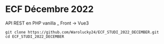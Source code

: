 # ECF Décembre 2022

API REST en PHP vanilla
_
Front -> Vue3


```
git clone https://github.com/Warolucky24/ECF_STUDI_2022_DECEMBER.git
cd ECF_STUDI_2022_DECEMBER
```
